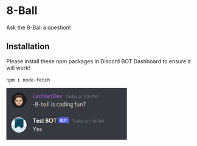 # 8-Ball
Ask the 8-Ball a question!

## Installation
Please install these npm packages in Discord BOT Dashboard to ensure it will work!

``npm i node-fetch``

![banner](./content/banner.PNG)
